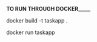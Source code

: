 ______________TO RUN THROUGH DOCKER___________________


docker build -t taskapp .

docker run taskapp



